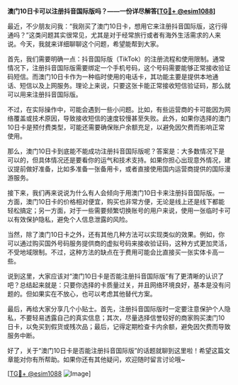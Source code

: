 **澳门10日卡可以注册抖音国际版吗？——一份详尽解答[[TG💪+ @esim1088](https://t.me/s/esim1088)]**

最近，不少朋友问我：“我刚买了澳门10日卡，想用它来注册抖音国际版，这行得通吗？”这类问题其实很常见，尤其是对于经常旅行或者有海外生活需求的人来说。今天，我就来详细聊聊这个问题，希望能帮到大家。

首先，我们需要明确一点：抖音国际版（TikTok）的注册流程和使用限制。通常情况下，注册抖音国际版需要绑定一个手机号码，这个号码需要能够正常接收验证码短信。而澳门10日卡作为一种临时使用的电话卡，其功能主要是提供本地通话、短信以及上网服务。理论上来说，只要这张卡能正常接收短信验证码，那么就可以用来注册抖音国际版。

不过，在实际操作中，可能会遇到一些小问题。比如，有些运营商的卡可能因为网络覆盖或技术原因，导致接收短信的速度较慢甚至失败。此外，如果你选择的澳门10日卡是预付费类型，可能还需要确保账户余额充足，以避免因欠费而影响正常使用。

那么，澳门10日卡到底能不能成功注册抖音国际版呢？答案是：大多数情况下是可以的，但具体情况还是要看你的运气和技术支持。如果你担心出现意外情况，建议提前做好准备，比如多准备一张备用卡，或者直接使用国内运营商提供的国际漫游服务。

接下来，我们再来说说为什么有人会倾向于用澳门10日卡来注册抖音国际版。一方面，澳门10日卡的价格相对便宜，购买也非常方便，无论是线上还是线下都能轻松搞定；另一方面，对于一些需要频繁切换账号的用户来说，使用一张临时卡可以有效保护隐私，避免个人信息泄露的风险。

当然，除了澳门10日卡之外，还有其他几种方法可以实现类似的效果。例如，你可以通过购买国外号码服务提供商的虚拟号码来接收验证码，这种方式更加灵活，不受地域限制。不过，这种方法的缺点在于费用可能会比直接买一张实体卡高一些。

说到这里，大家应该对“澳门10日卡是否能注册抖音国际版”有了更清晰的认识了吧？总结起来就是：只要你选择的卡质量过关，并且网络环境良好，基本是没有问题的。但如果实在不放心，也可以考虑其他替代方案。

最后，再给大家分享几个小贴士。首先，注册抖音国际版时一定要注意保护个人隐私，不要轻易透露自己的真实信息；其次，尽量选择信誉较好的商家购买澳门10日卡，以免买到假货或残次品；最后，记得定期检查卡内余额，避免因欠费而导致服务中断。

好了，关于“澳门10日卡是否能注册抖音国际版”的话题就聊到这里啦！希望这篇文章能对你有所帮助。如果你还有其他疑问，欢迎随时留言讨论哦~ 

[[TG💪+ @esim1088](https://t.me/s/esim1088) ![Image](https://i.postimg.cc/4NQfJmqS/Snipaste-2025-05-13-00-14-12.png)]